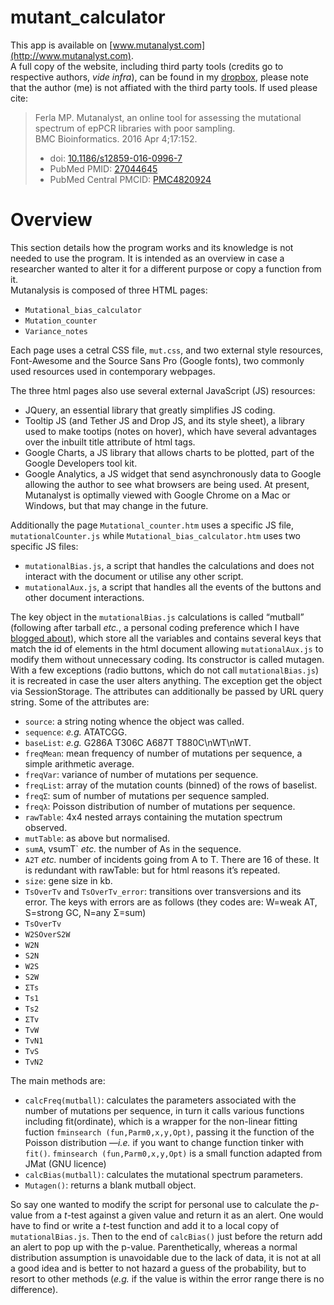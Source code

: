 # mutant_calculator
This app is available on [www.mutanalyst.com](http://www.mutanalyst.com).   
A full copy of the website, including third party tools (credits go to respective authors, _vide_ _infra_), can be found in my [dropbox](https://www.dropbox.com/sh/42b3ho1pqic67ej/AAAqmOBIC-Nzi4-7Xy5oDZKEa?dl=0), please note that the author (me) is not affiated with the third party tools.
If used please cite:   
> Ferla MP. Mutanalyst, an online tool for assessing the mutational spectrum of epPCR libraries with poor sampling.    
> BMC Bioinformatics. 2016 Apr 4;17:152.   
> * doi: [10.1186/s12859-016-0996-7](http://bmcbioinformatics.biomedcentral.com/articles/10.1186/s12859-016-0996-7)
> * PubMed PMID: [27044645](https://www.ncbi.nlm.nih.gov/pubmed/27044645)
> * PubMed Central PMCID: [PMC4820924](https://www.ncbi.nlm.nih.gov/pmc/articles/PMC4820924/)

# Overview
This section details how the program works and its knowledge is not needed to use the program. It is intended as an overview in case a researcher wanted to alter it for a different purpose or copy a function from it.   
Mutanalysis is composed of three HTML pages:

* `Mutational_bias_calculator`
* `Mutation_counter`
*	`Variance_notes`

Each page uses a cetral CSS file, `mut.css`, and two external style resources, Font-Awesome and the Source Sans Pro (Google fonts), two commonly used resources used in contemporary webpages.

The three html pages also use several external JavaScript (JS) resources:

*	JQuery, an essential library that greatly simplifies JS coding.
*	Tooltip JS (and Tether JS and Drop JS, and its style sheet), a library used to make tootips (notes on hover), which have several advantages over the inbuilt title attribute of html tags.
*	Google Charts, a JS library that allows charts to be plotted, part of the Google Developers tool kit.
*	Google Analytics, a JS widget that send asynchronously data to Google allowing the author to see what browsers are being used. At present, Mutanalyst is optimally viewed with Google Chrome on a Mac or Windows, but that may change in the future.

Additionally the page `Mutational_counter.htm` uses a specific JS file, `mutationalCounter.js` while `Mutational_bias_calculator.htm` uses two specific JS files:

*	`mutationalBias.js`, a script that handles the calculations and does not interact with the document or utilise any other script.
*	`mutationalAux.js`, a script that handles all the events of the buttons and other document interactions.

The key object in the `mutationalBias.js` calculations is called “mutball” (following after tarball _etc._, a personal coding preference which I have [blogged about](http://blog.matteoferla.com/2015/11/how-shall-i-name-my-variables.html)), which store all the variables and contains several keys that match the id of elements in the html document allowing `mutationalAux.js` to modify them without unnecessary coding. Its constructor is called mutagen. With a few exceptions (radio buttons, which do not call `mutationalBias.js`) it is recreated in case the user alters anything. The exception get the object via SessionStorage. The attributes can additionally be passed by URL query string. Some of the attributes are:

*	`source`: a string noting whence the object was called.
*	`sequence`: _e.g._ ATATCGG.
*	`baseList`: _e.g._ G286A T306C A687T T880C\nWT\nWT.
*	`freqMean`: mean frequency of number of mutations per sequence, a simple arithmetic average.
*	`freqVar`: variance of number of mutations per sequence.
*	`freqList`: array of the mutation counts (binned) of the rows of baselist.
*	`freqΣ`: sum of number of mutations per sequence sampled.
*	`freqλ`: Poisson distribution of number of mutations per sequence.
*	`rawTable`: 4x4 nested arrays containing the mutation spectrum observed.
*	`mutTable`: as above but normalised.
*	`sumA`, vsumT` _etc._ the number of As in the sequence.
*	`A2T` _etc._ number of incidents going from A to T. There are 16 of these. It is redundant with rawTable: but for html reasons it’s repeated.
*	`size`: gene size in kb.
*	`TsOverTv` and `TsOverTv_error`: transitions over transversions and its error. The keys with errors are as follows (they codes are: W=weak AT, S=strong GC, N=any Σ=sum)
  *	`TsOverTv`
  *	`W2SOverS2W`
  *	`W2N`
  *	`S2N`
  *	`W2S`
  *	`S2W`
  *	`ΣTs`
  *	`Ts1`
  *	`Ts2`
  *	`ΣTv`
  *	`TvW`
  *	`TvN1`
  *	`TvS`
  *	`TvN2`

The main methods are:

*	`calcFreq(mutball)`: calculates the parameters associated with the number of mutations per sequence, in turn it calls various functions including fit(ordinate), which is a wrapper for the non-linear fitting fuction `fminsearch (fun,Parm0,x,y,Opt)`, passing it the function of the Poisson distribution —_i.e._ if you want to change function tinker with `fit()`. `fminsearch (fun,Parm0,x,y,Opt)` is a small function adapted from JMat (GNU licence)
*	`calcBias(mutball)`: calculates the mutational spectrum parameters.
*	`Mutagen()`: returns a blank mutball object.

So say one wanted to modify the script for personal use to calculate the _p_-value from a _t_-test against a given value and return it as an alert. One would have to find or write a _t_-test function and add it to a local copy of `mutationalBias.js`. Then to the end of `calcBias()` just before the return add an alert to pop up with the p-value. Parenthetically, whereas a normal distribution assumption is unavoidable due to the lack of data, it is not at all a good idea and is better to not hazard a guess of the probability, but to resort to other methods (_e.g._ if the value is within the error range there is no difference).


